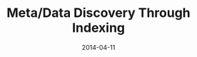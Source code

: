 ---
title: Meta/Data Discovery Through Indexing
date: 2014-04-11

event_month: APR
event_day: 11
event_year: 2014
event_time: 11:00 a.m.
event_description: "digiPrep: Meta/Data Discovery Through Indexing"
event_link: https://digitalhumanities.stanford.edu/digiPrep
event: true
---